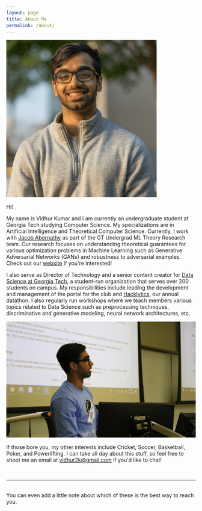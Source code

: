 ```yaml
---
layout: page
title: About Me
permalink: /about/
---
```


<img src="/img/prof_pic.png">

<br/>

Hi!

My name is Vidhur Kumar and I am currently an undergraduate student at Georgia Tech studying Computer Science. My specializations are in Artificial Intelligence and Theoretical Computer Science. Currently, I work with <a href="https://www.cc.gatech.edu/~jabernethy9/" target="_blank">Jacob Abernathy</a> as part of the GT Undergrad ML Theory Research team. Our research focuses on understanding theoretical guarantees for various optimization problems in Machine Learning such as Generative Adversarial Networks (GANs) and robustness to adversarial examples. Check out our <a href="https://umltheorygt.herokuapp.com/" target="_blank">website</a> if you're interested!

I also serve as Director of Technology and a senior content creator for <a href="https://datasciencegt.org" target="_blank">Data Science at Georgia Tech</a>, a student-run organization that serves over 200 students on campus. My responsibilities include leading the development and management of the portal for the club and <a href="https://hacklytics.io" target="_blank">Hacklytics</a>, our annual datathon. I also regularly run workshops where we teach members various topics related to Data Science such as preprocessing techniques, discriminative and generative modeling, neural network architectures, etc. 

<img src="/img/dsgt.png">

<br />

If those bore you, my other interests include Cricket, Soccer, Basketball, Poker, and Powerlifting. I can take all day about this stuff, so feel free to shoot me an email at vidhur2k@gmail.com if you'd like to chat!

<br/>
<hr/>
<br/>
<span class="contacticon center">
	<a href="mailto:vidhur2k@gmail.com"><i class="fa fa-envelope-square"></i></a>
	<a href="https://github.com/vidhur2k" target="_blank"><i class="fa fa-github-square"></i></a>
	<a href="https://www.linkedin.com/in/vidhurkumar" target="_blank"><i class="fa fa-linkedin-square"></i></a>
</span>

<div class="col three caption">
	You can even add a little note about which of these is the best way to reach you.
</div>


